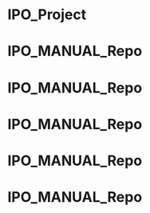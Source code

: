 # IPO_Project
# IPO_MANUAL_Repo
# IPO_MANUAL_Repo
# IPO_MANUAL_Repo
# IPO_MANUAL_Repo
# IPO_MANUAL_Repo
